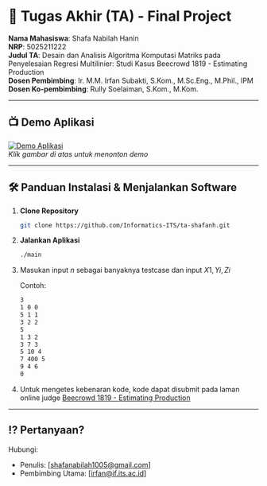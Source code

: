 # 🏁 Tugas Akhir (TA) - Final Project

**Nama Mahasiswa**: Shafa Nabilah Hanin  
**NRP**: 5025211222  
**Judul TA**: Desain dan Analisis Algoritma Komputasi Matriks pada Penyelesaian Regresi Multilinier: Studi Kasus Beecrowd 1819 - Estimating Production  
**Dosen Pembimbing**: Ir. M.M. Irfan Subakti, S.Kom., M.Sc.Eng., M.Phil., IPM  
**Dosen Ko-pembimbing**: Rully Soelaiman, S.Kom., M.Kom.

---

## 📺 Demo Aplikasi    

[![Demo Aplikasi](https://i9.ytimg.com/vi/9WI8gh2VFRY/mqdefault.jpg?sqp=CLyp7MMG-oaymwEmCMACELQB8quKqQMa8AEB-AH-CYAC0AWKAgwIABABGEEgUShyMA8%3D&rs=AOn4CLD1yrovWGFYWUJLvVGL_JQyDrI47Q&retry=4)](https://youtu.be/9WI8gh2VFRY)  
*Klik gambar di atas untuk menonton demo*

---

## 🛠 Panduan Instalasi & Menjalankan Software  
1. **Clone Repository**
   ```bash
   git clone https://github.com/Informatics-ITS/ta-shafanh.git
   ```
2. **Jalankan Aplikasi**
   ```bash
   ./main
   ```
3. Masukan input $n$ sebagai banyaknya testcase dan input $X1, Yi, Zi$
   
   Contoh:
   ```bash
   3
   1 0 0
   5 1 1
   3 2 2
   5
   1 3 2
   3 7 3
   5 10 4
   7 400 5
   9 4 6
   0
   ```
   
4. Untuk mengetes kebenaran kode, kode dapat disubmit pada laman online judge [Beecrowd 1819 - Estimating Production](https://judge.beecrowd.com/en/problems/view/1819)

---


## ⁉️ Pertanyaan?

Hubungi:
- Penulis: [shafanabilah1005@gmail.com]
- Pembimbing Utama: [irfan@if.its.ac.id]
